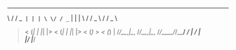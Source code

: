 __  ____ _ _   ___  ____ _ _   ___  _______  _____  
 \ \/ / _` | | | \ \/ / _` | | | \ \/ / _ \ \/ / _ \ 
  >  < (_| | |_| |>  < (_| | |_| |>  < (_) >  < (_) |
 /_/\_\__,_|\__, /_/\_\__,_|\__, /_/\_\___/_/\_\___/ 
             __/ |           __/ |                   
            |___/           |___/
